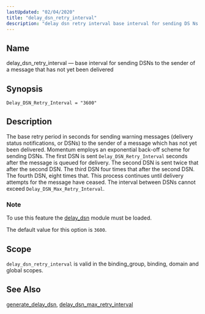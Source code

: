 ```yaml
---
lastUpdated: "02/04/2020"
title: "delay_dsn_retry_interval"
description: "delay dsn retry interval base interval for sending DS Ns to the sender of a message that has not yet been delivered Delay DSN Retry Interval 3600 The base retry period in seconds for sending warning messages delivery status notifications or DS Ns to the sender of a message which..."
---
```


<a name="conf.ref.delay_dsn_retry_interval"></a> 
## Name

delay_dsn_retry_interval — base interval for sending DSNs to the sender of a message that has not yet been delivered

## Synopsis

`Delay_DSN_Retry_Interval = "3600"`

<a name="idp8799008"></a> 
## Description

The base retry period in seconds for sending warning messages (delivery status notifications, or DSNs) to the sender of a message which has not yet been delivered. Momentum employs an exponential back-off scheme for sending DSNs. The first DSN is sent `Delay_DSN_Retry_Interval` seconds after the message is queued for delivery. The second DSN is sent twice that after the second DSN. The third DSN four times that after the second DSN. The fourth DSN, eight times that. This process continues until delivery attempts for the message have ceased. The interval between DSNs cannot exceed `Delay_DSN_Max_Retry_Interval`.

### Note

To use this feature the [delay_dsn](/momentum/3/3-reference/3-reference-modules-delay-dsn) module must be loaded.

The default value for this option is `3600`.

<a name="idp8805488"></a> 
## Scope

`delay_dsn_retry_interval` is valid in the binding_group, binding, domain and global scopes.

<a name="idp8807584"></a> 
## See Also

[generate_delay_dsn](/momentum/3/3-reference/3-reference-conf-ref-generate-delay-dsn), [delay_dsn_max_retry_interval](/momentum/3/3-reference/3-reference-conf-ref-delay-dsn-max-retry-interval)